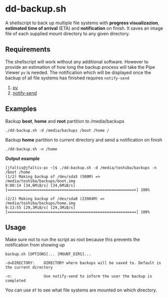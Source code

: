 # dd-backup.sh
A shellscript to back up multiple file systems with **progress visualizazion**, **estimated time of arrival** (ETA) and **notification** on finish. It saves an image file of each supplied mount directory to any given directory.

## Requirements
The shellscript will work without any additional software. However to provide an estimation of how long the backup process will take the Pipe Viewer ```pv``` is needed. The notification which will be displayed once the backup of all file systems has finished requires ```notify-send```

1. [pv](https://github.com/icetee/pv)
2. [notify-send](http://vaskovsky.net/notify-send/linux.html)
## Examples
Backup **boot**, **home** and **root** partition to /media/backups

```./dd-backup.sh -d /media/backups /boot /home /```

Backup **home** partition to current directory and send a notification on finish

```./dd-backup.sh -n /home```

**Output example**
```  
[jfaltis@jfaltis-pc ~]$ ./dd-backup.sh -d /media/toshiba/backups -n /boot /home
(1/2) Making backup of /dev/sda5 (500M) => /media/toshiba/backups/boot.img
0:00:14 [34,6MiB/s] [34,6MiB/s] [========================================================>] 100%            

(2/2) Making backup of /dev/sda8 (23984M) => /media/toshiba/backups/home.img
0:13:55 [29,3MiB/s] [29,3MiB/s] [=========================================================] 100%
```
## Usage
Make sure not to run the script as root because this prevents the notification from showing up
```
backup.sh [OPTIONS]... [MOUNT_DIRS]...

-d=DIRECTORY:    DIRECTORY where backups will be saved to. Default is the current directory

-n:              Use notify-send to inform the user the backup is completed
```
You can use ```df``` to see what file systems are mounted on which directory.
